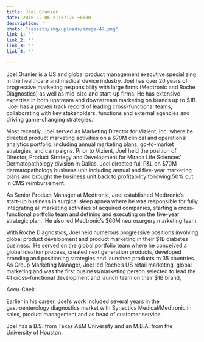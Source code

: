 ```yaml
---
title: Joel Granier
date: 2018-12-06 21:57:20 +0000
description: ''
photo: "/assets/img/uploads/image-47.png"
link_1: ''
link_2: ''
link_3: ''
link_4: ''

---
```

Joel Granier is a US and global product management executive specializing in the healthcare and medical device industry. Joel has over 20 years of progressive marketing responsibility with large firms (Medtronic and Roche Diagnostics) as well as mid-size and start-up firms. He has extensive expertise in both upstream and downstream marketing on brands up to $1B.  Joel has a proven track record of leading cross-functional teams, collaborating with key stakeholders, functions and external agencies and driving game-changing strategies.

 

Most recently, Joel served as Marketing Director for Vizient, Inc. where he directed product marketing activities on a $70M clinical and operational analytics portfolio, including annual marketing plans, go-to-market strategies, and campaigns. Prior to Vizient, Joel held the position of Director, Product Strategy and Development for Miraca Life Sciences’ Dermatopathology division in Dallas. Joel directed full P&L on $70M dermatopathology business unit including annual and five-year marketing plans and brought the business unit back to profitability following 50% cut in CMS reimbursement. 

 

As Senior Product Manager at Medtronic, Joel established Medtronic’s start-up business in surgical sleep apnea where he was responsible for fully integrating all marketing activities of acquired companies, starting a cross-functional portfolio team and defining and executing on the five-year strategic plan.  He also led Medtronic’s $60M neurosurgery marketing team.

 

With Roche Diagnostics, Joel held numerous progressive positions involving global product development and product marketing in their $1B diabetes business.  He served on the global portfolio team where he conceived a global ideation process, created next generation products, developed branding and positioning strategies and launched products to 35 countries. As Group Marketing Manager, Joel led Roche’s US retail marketing, global marketing and was the first business/marketing person selected to lead the #1 cross–functional development and launch team on their $1B brand, 

Accu-Chek. 

 

Earlier in his career, Joel’s work included several years in the gastroenterology diagnostics market with Synectics Medical/Medtronic in sales, product management and as head of customer service. 

 

Joel has a B.S. from Texas A&M University and an M.B.A. from the University of Houston.